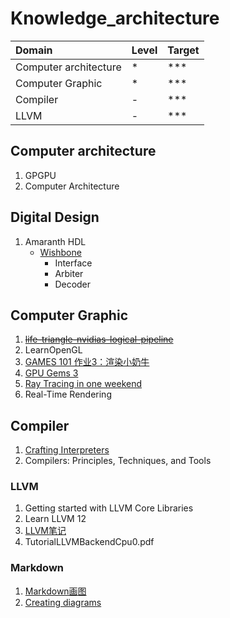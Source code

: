 # Knowledge_architecture

Domain  |Level|Target
:---------------------------|:----|:-----
Computer architecture      |*    |***
Computer Graphic           |*    |***
Compiler                   |-    |***
LLVM                       |-    |***

## Computer architecture

1. GPGPU
2. Computer Architecture

## Digital Design

1. Amaranth HDL
    - [Wishbone](https://wishbone-interconnect.readthedocs.io/en/latest/01_introduction.html)
      - Interface
      - Arbiter
      - Decoder

## Computer Graphic

1. ~~[life-triangle-nvidias-logical-pipeline](https://developer.nvidia.com/content/life-triangle-nvidias-logical-pipeline)~~
2. LearnOpenGL
3. [GAMES 101 作业3：渲染小奶牛](https://zhuanlan.zhihu.com/p/465058581)
4. [GPU Gems 3](https://developer.nvidia.com/gpugems/gpugems3/contributors)
5. [Ray Tracing in one weekend](https://github.com/RayTracing)
6. Real-Time Rendering

## Compiler

1. [Crafting Interpreters](http://craftinginterpreters.com/welcome.html)
2. Compilers: Principles, Techniques, and Tools

### LLVM

1. Getting started with LLVM Core Libraries
2. Learn LLVM 12
3. [LLVM笔记](https://www.cnblogs.com/Five100Miles/category/1438128.html)
4. TutorialLLVMBackendCpu0.pdf

### Markdown

1. [Markdown画图](https://blog.csdn.net/qq_32708605/article/details/123801702)
2. [Creating diagrams](https://docs.github.com/en/get-started/writing-on-github/working-with-advanced-formatting/creating-diagrams#creating-mermaid-diagrams)
